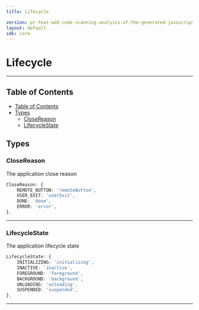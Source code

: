```yaml
---
title: Lifecycle

version: pr-feat-add-code-scanning-analysis-of-the-generated-javascript-package
layout: default
sdk: core
---
```


# Lifecycle

---

## Table of Contents

- [Table of Contents](#table-of-contents)
- [Types](#types)
  - [CloseReason](#closereason)
  - [LifecycleState](#lifecyclestate)

## Types

### CloseReason

The application close reason

```typescript
CloseReason: {
    REMOTE_BUTTON: 'remoteButton',
    USER_EXIT: 'userExit',
    DONE: 'done',
    ERROR: 'error',
},

```

---

### LifecycleState

The application lifecycle state

```typescript
LifecycleState: {
    INITIALIZING: 'initializing',
    INACTIVE: 'inactive',
    FOREGROUND: 'foreground',
    BACKGROUND: 'background',
    UNLOADING: 'unloading',
    SUSPENDED: 'suspended',
},

```

---
